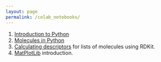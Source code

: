 ```yaml
---
layout: page
permalink: /colab_notebooks/
---
```


1. [Introduction to Python](https://colab.research.google.com/drive/147SNGKN2KsDzs8SyfqhTpYsbb5NB6i2Y?usp=sharing)
2. [Molecules in Python](https://colab.research.google.com/drive/18iN-Kefy3OykqOL3_9kaINN7ZQhDzUHb?usp=sharing)
3. [Calculating descriptors](https://colab.research.google.com/drive/1wkSWnTLAQXwYZwFhaEd7lsLSEHsqVfHV?usp=sharing) for lists of molecules using RDKit.
4. [MatPlotLib](https://colab.research.google.com/drive/1ERgYpr5_knhv3rEGuG3rh5uMw4O30Xjn?usp=sharing) introduction.
